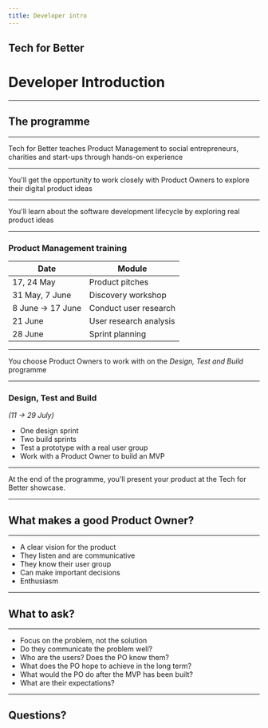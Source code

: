 ```yaml
---
title: Developer intro
---
```


## Tech for Better

# Developer Introduction

---

## The programme

---

Tech for Better teaches Product Management to social entrepreneurs, charities and start-ups through hands-on experience

---

You'll get the opportunity to work closely with Product Owners to explore their digital product ideas

---

You'll learn about the software development lifecycle by exploring real product ideas

---

### Product Management training

| Date              | Module                 |
| ----------------- | ---------------------- |
| 17, 24 May        | Product pitches        |
| 31 May, 7 June    | Discovery workshop     |
| 8 June -> 17 June | Conduct user research  |
| 21 June           | User research analysis |
| 28 June           | Sprint planning        |

---

You choose Product Owners to work with on the _Design, Test and Build_ programme

---

### Design, Test and Build

_(11 -> 29 July)_

- One design sprint
- Two build sprints
- Test a prototype with a real user group
- Work with a Product Owner to build an MVP

---

At the end of the programme, you'll present your product at the Tech for Better showcase.

---

## What makes a good Product Owner?

---

- A clear vision for the product
- They listen and are communicative
- They know their user group
- Can make important decisions
- Enthusiasm

---

## What to ask?

---

- Focus on the problem, not the solution
- Do they communicate the problem well?
- Who are the users? Does the PO know them?
- What does the PO hope to achieve in the long term?
- What would the PO do after the MVP has been built?
- What are their expectations?

---

## Questions?
